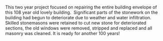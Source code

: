 This two year project focused on repairing the entire building envelope of this 108 year old lovely building.  Significant parts of the stonework on the building had begun to deteriorate due to weather and water infiltration. Skilled stonemasons were retained to cut new stone for deteriorated sections, the old windows were removed, stripped and replaced and all masonry was cleaned. It is ready for another 100 years!